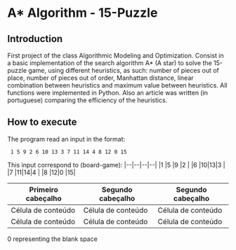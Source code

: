 # A* Algorithm - 15-Puzzle

## Introduction
First project of the class Algorithmic Modeling and Optimization.
Consist in a basic implementation of the search algorithm A* (A star) to solve the 15-puzzle game,
using different heuristics, as such: number of pieces out of place, number of pieces out of order,
Manhattan distance, linear combination between heuristics and maximum value between heuristics.
All functions were implemented in Python. Also an article was written (in portuguese)
comparing the efficiency of the heuristics.

## How to execute

The program read an input in the format:

     1 5 9 2 6 10 13 3 7 11 14 4 8 12 0 15

This input correspond to (board-game):
|--|--|--|--|
|1 |5 |9 |2 |
|6 |10|13|3 |
|7 |11|14|4 |
|8 |12|0 |15|

| Primeiro cabeçalho  |  Segundo cabeçalho  |  Segundo cabeçalho  |
| ------------------- | ------------------- | ------------------- |
|  Célula de conteúdo |  Célula de conteúdo |  Célula de conteúdo |
|  Célula de conteúdo |  Célula de conteúdo | Célula de conteúdo  |

0 representing the blank space
